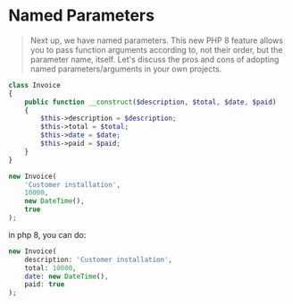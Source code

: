 # Named Parameters

> Next up, we have named parameters. This new PHP 8 feature allows you to pass function arguments according to, not their order, but the parameter name, itself. Let's discuss the pros and cons of adopting named parameters/arguments in your own projects.

```php
class Invoice
{
    public function __construct($description, $total, $date, $paid)
    {
        $this->description = $description;
        $this->total = $total;
        $this->date = $date;
        $this->paid = $paid;
    }
}

new Invoice(
    'Customer installation',
    10000,
    new DateTime(),
    true
);
```

in php 8, you can do:

```php
new Invoice(
    description: 'Customer installation',
    total: 10000,
    date: new DateTime(),
    paid: true
);
```
